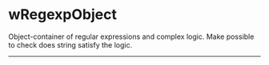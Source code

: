 # wRegexpObject

Object-container of regular expressions and complex logic. Make possible to check does string satisfy the logic.

_ _ _ _ _ _














